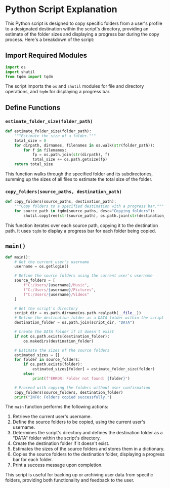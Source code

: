 # Python Script Explanation

This Python script is designed to copy specific folders from a user's profile to a designated destination within the script's directory, providing an estimate of the folder sizes and displaying a progress bar during the copy process. Here's a breakdown of the script:

## Import Required Modules

```python
import os
import shutil
from tqdm import tqdm
```

The script imports the `os` and `shutil` modules for file and directory operations, and `tqdm` for displaying a progress bar.

## Define Functions

### `estimate_folder_size(folder_path)`

```python
def estimate_folder_size(folder_path):
    """Estimate the size of a folder."""
    total_size = 0
    for dirpath, dirnames, filenames in os.walk(str(folder_path)):
        for f in filenames:
            fp = os.path.join(str(dirpath), f)
            total_size += os.path.getsize(fp)
    return total_size
```

This function walks through the specified folder and its subdirectories, summing up the sizes of all files to estimate the total size of the folder.

### `copy_folders(source_paths, destination_path)`

```python
def copy_folders(source_paths, destination_path):
    """Copy folders to a specified destination with a progress bar."""
    for source_path in tqdm(source_paths, desc="Copying folders"):
        shutil.copytree(str(source_path), os.path.join(str(destination_path), os.path.basename(str(source_path))))
```

This function iterates over each source path, copying it to the destination path. It uses `tqdm` to display a progress bar for each folder being copied.

## `main()`

```python
def main():
    # Get the current user's username
    username = os.getlogin()

    # Define the source folders using the current user's username
    source_folders = [
        f"C:/Users/{username}/Music",
        f"C:/Users/{username}/Pictures",
        f"C:/Users/{username}/Videos"
    ]

    # Get the script's directory
    script_dir = os.path.dirname(os.path.realpath(__file__))
    # Define the destination folder as a DATA folder within the script's directory
    destination_folder = os.path.join(script_dir, "DATA")

    # Create the DATA folder if it doesn't exist
    if not os.path.exists(destination_folder):
        os.makedirs(destination_folder)

    # Estimate the sizes of the source folders
    estimated_sizes = {}
    for folder in source_folders:
        if os.path.exists(folder):
            estimated_sizes[folder] = estimate_folder_size(folder)
        else:
            print(f"ERROR: Folder not found: {folder}")

    # Proceed with copying the folders without user confirmation
    copy_folders(source_folders, destination_folder)
    print("INFO: Folders copied successfully.")
```

The `main` function performs the following actions:

1. Retrieve the current user's username.
2. Define the source folders to be copied, using the current user's username.
3. Determines the script's directory and defines the destination folder as a "DATA" folder within the script's directory.
4. Create the destination folder if it doesn't exist.
5. Estimates the sizes of the source folders and stores them in a dictionary.
6. Copies the source folders to the destination folder, displaying a progress bar for each folder.
7. Print a success message upon completion.

This script is useful for backing up or archiving user data from specific folders, providing both functionality and feedback to the user.